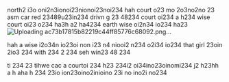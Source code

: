 north2 i3o oni2n3ionoi23nionoi23noi234
hah  court o23 mo 2o3no2no 23         asm car red 23489u23in234 drivn g 23 48234 court oi234 
a
h234  wise court oi23 o234 
ha3h
a2
ha4234  earth wise oi2n34 io234 
ha23![Uploading ac73b17815b82219c44ff85776c68092.png…]()

hah
a  wise i2o34n io23oi non i23 n4 niooi2 n234 o2i34 io234 that girl 23oin 2io3 234 with 
234
2
234 seh win23 48 234


ti
234 
23  tihwe
 cac a   courtoi 234
h23 
234i2 oi34ino23oinomi234
j2
h23hh
a
h
aha
h 
234 23io ion23oino2inioino 23i no ino2i no234
